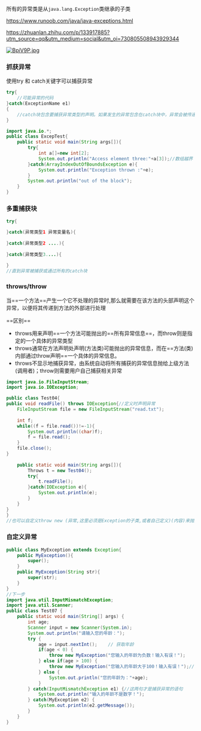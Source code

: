所有的异常类是从`java.lang.Exception`类继承的子类

https://www.runoob.com/java/java-exceptions.html

https://zhuanlan.zhihu.com/p/133917885?utm_source=qq&utm_medium=social&utm_oi=730805508943929344

<a href="https://imgchr.com/i/BpiV9P"><img src="https://s1.ax1x.com/2020/10/20/BpiV9P.jpg" alt="BpiV9P.jpg" border="0"></a>

### 抓获异常

使用try 和 catch关键字可以捕获异常

```java
try{
    //可能异常的代码
}catch(ExceptionName e1)
{
    //catch块包含要捕获异常类型的声明。如果发生的异常包含在catch块中，异常会被传递到该catch块中
}
```

```java
import java.io.*;
public class ExcepTest{
    public static void main(String args[]){
        try{
            int a[]=new int[2];
            System.out.println("Access element three:"+a[3]);//数组越界
        }catch(ArrayIndexOutOfBoundsException e){
            System.out.println("Exception thrown :"+e);
        }
        System.out.println("out of the block");
    }
}
```

### 多重捕获块

```java
try{

}catch(异常类型1 异常变量名){
    
}catch(异常类型2 ....){
    
}catch(异常类型3....){
    
}
//直到异常被捕获或通过所有的catch块
```

### throws/throw

当==一个方法==产生一个它不处理的异常时,那么就需要在该方法的头部声明这个异常，以便将其传递到方法的外部进行处理

==区别==

- throws用来声明==一个方法可能抛出的==所有异常信息==，而throw则是指定的一个具体的异常类型
- throws通常在方法声明处声明(方法类)可能抛出的异常信息，而在==方法(类)内部通过throw声明==一个具体的异常信息。
- throws不显示地捕获异常，由系统自动将所有捕获的异常信息抛给上级方法(调用者)；throw则需要用户自己捕获相关异常

```java
import java.io.FileInputStream;
import java.io.IOException;

public class Test04{
public void readFile() throws IOException{//定义时声明异常
    FileInputStream file = new FileInputStream("read.txt");
    
    int f;
    while((f = file.read())!=-1){
        System.out.println((char)f);
        f = file.read();
    }
    file.close();
}
    
    public static void main(String args[]){
        Throws t = new Test04();
        try{
            t.readFile();
        }catch(IOException e){
            System.out.println(e);
        }
    }
}
}
//也可以自定义throw new (异常,这里必须是Exception的子类,或者自己定义)(内容)来抛出异常
```



### 自定义异常

```java
public class MyException extends Exception{
    public MyException(){
        super();
    }
    public MyException(String str){
        super(str);
    }
}
//下一步
import java.util.InputMismatchException;
import java.util.Scanner;
public class Test07 {
    public static void main(String[] args) {
        int age;
        Scanner input = new Scanner(System.in);
        System.out.println("请输入您的年龄：");
        try {
            age = input.nextInt();    // 获取年龄
            if(age < 0) {
                throw new MyException("您输入的年龄为负数！输入有误！");
            } else if(age > 100) {
                throw new MyException("您输入的年龄大于100！输入有误！");//初始化MyException异常
            } else {
                System.out.println("您的年龄为："+age);
            }
        } catch(InputMismatchException e1) {//这两句才是捕获异常的语句
            System.out.println("输入的年龄不是数字！");
        } catch(MyException e2) {
            System.out.println(e2.getMessage());
        }
    }
}
```

























